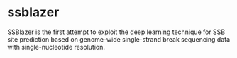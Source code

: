 # ssblazer
SSBlazer is the first attempt to exploit the deep learning technique for SSB site prediction based on genome-wide single-strand break sequencing data with single-nucleotide resolution.
